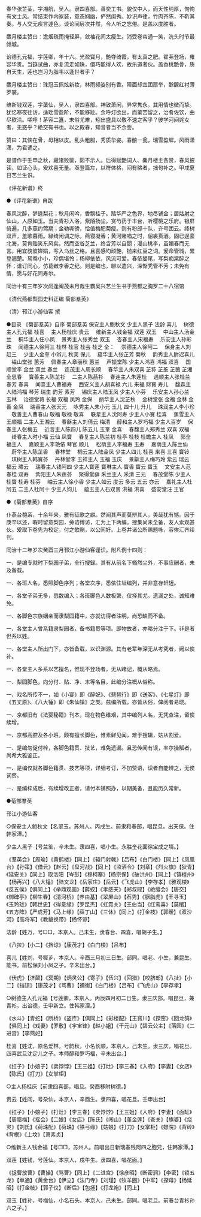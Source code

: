 <!-- { "loadSidebar": true } -->
春华张芷荃，字湘航，吴人。隶四喜部。善奕工书。貌仅中人，而天性纯厚，恂恂有文士风。常结束作内家装，意态娴幽，俨然闺秀。妙识声律，竹肉齐陈，不靳其奏。与人交无疾言遽色，谈论间层次井然，令人听之忘倦。是盖以度胜者。

麋月楼主赞曰：澹烟疏雨掩轻屏，敛袖花间太瘦生。消受卷帘通一笑，洗头时节最倾城。

诒德孔元福，字莲卿，年十六。光盈寳月，艶夺绮霞，有太真之肥。翟茀登场，雍容华贵。当筵试曲，亦复流走如珠，儇巧能得人欢，故乐道者伙。盖香桃艶骨，质自天生，莲也岂习为脂韦以逢世者乎？

麋月楼主赞曰：珠冠玉佩炫新妆，林雨频姿别有香。障面却宜团扇举，酴醿红衬薄罗裳。

维新钱双莲，字蕖仙，吴人，隶四喜部。神致萧闲，异常隽永。其用情也微而挚。犹忆寒夜往访，适瑶雪盈阶，不能移趾。余呼灯欲出，而蕖苦留之，治肴佐饮，曲尽欵洽。嗟呼！茅容二簋，末俗尤难，矧出盛具以敬不速之客乎？彼学河间姹女者，无惑乎？絶交有书也。以之殿春，知音者当不余訾。

赞曰：其侠在骨，毋相以皮。乱头粗服，秀质华姿。春酿一瓮，瑞雪盈墀。风雨潇潇，为君诵之。

是谱作于壬申之秋，藏诸败箧，閟不示人。后得赋艶词人、麋月楼主各赞，春风披读，如证心头，爰欢喜无量。亟登篇左，以符体格，间有略者，拙句补之。甲戌夏日艺兰生识。

《评花新谱》终

●《评花新谱》自跋

春风沈醉，梦遶梨花；秋月闲吟，香飘桂子。踏华严之色界，地尽铺金；居姑射之仙山，人原如玉。当夫青衫入洛，紫陌扬尘。赏芍药于丰台，听樱桃之乐府。银屏倚遍，几多燕约莺期；金勒嘶骄，恰值梅肥菊瘦。则有粉郎十队，齐号团云。绛树双声，羞歌暮雨。緑绮闲调之际，燕寝凝香；黄河赌唱之时，貂裘贳酒。固已逞豪北海，莫肯贻笑东风矣。然而空谷芝兰，终含芳以自閟；漫山桃李，虽媚春而无言。用宜貌彼婵娟，写入乌丝之格。且喜感均顽艶，抛来红豆之词。爰命管城，累登翘楚。鸳鸯小小，珍偶堪怜；杨柳依依，风流可爱。春侬婪尾，写梨痴棠醉之怀；谱订同心，仿葛嫩李香之纪。则是编也，聊以遣兴，深惭秃管不芳；未免有情，愿与好花同寿尔。

同治十有三年岁次阏逢阉茂未月哉生霸吴兴艺兰生书于燕都之胸罗二十八宿馆

《清代燕都梨园史料正编 菊部羣英》

（清）邗江小游仙客 撰

●目录
《菊部羣英》自序
菊部羣英
保安主人鲍秋文
少主人黑子
法龄
喜儿
　树德主人孔元福
桂喜
　主人杨桂庆
贵云
　维新主人钱金福
双莲
双玉
　中山主人汤金兰
　桐华主人任小凤
　景秀主人张秀兰
双玉
　杏春主人宋福寿
　乐安主人孙彩珠
　闻德主人徐阿三
桂林
桂官
桂芸
桂芝
仝：
　崇德主人徐阿二
　保身主人刘赶三
　少主人金奎
小辫儿
秋芙
保儿
　藴华主人张芷芳
菊秋
　韵秀主人尉迟喜儿
　韫山堂张
蕙芳
　佩春主人章丽秋
蕙兰
　声振堂陈
少主人鸿喜
鸿福
双喜
　国顺堂李
金兰
双兰
春兰
　连茂主人周长顺
　春华主人朱双喜
芷荪
芷荃
芷茵
芷湘
全思春
　寳善主人陈芷衫
　二主人陈茘衫
　春连主人朱莲桂
　遇顺主人张桂兰
春芳
春喜
　闻憙主人曹福寿
　西安义主人胡喜禄
六儿
来福
财寳
寿儿
　馥森主人陆鸿福
琴芳
瑞生
韵芳
素芳
　锡庆主人陆玉凤
少主人小芬
　乐安主人孙心兰
玉林
　诒德堂蒋
长福
双福
凤玲
金保
　丽华主人沈芷秋
　金树堂张
金福
金林
金善
金凤
　瑞香主人张天元
　咏秀主人朱小元
玉儿
四十儿
升儿
　珠润主人李小珍
　敬善主人曹春山
敬福
敬禄
敬喜
　联星主人沈阿寿
少主人小寳
桂喜
　蕉雪主人王顺福
二主人王湘云
　春龢主人刘倩云
梅清
　醇和主人罗巧福
少主人百岁
　保春主人张梅五
　近言主人陈四儿
陈五儿
玉奎
金喜
　春馥主人郑秀兰
双喜
双福
　绮春主人时小福
云仙
凤寳
　春复主人陈兰初
桂亭
桂枝
桂蟾主人
桂凤
　郭全福主人
　嘉颖主人李艳侬
琴官
顺儿
　松荫主人李福寿
玉寿
　嘉荫主人陈兰仙
　蔚华主人陈芷香
　春林堂
　桐云主人陆金凤
少主人四儿
桂喜
来喜
三喜
寳铃
　琪树主人韩寳芬
　丹林堂李
玉祥主人
玉福
玉庆
　景龢主人梅巧玲
紫云
瑞云
福云
璛云
　瑞春主人钱阿四
少主人寳莲
寳琳主人
寳香
寳云
寳玉
　文安主人范春桂
双寿
　紫阳主人朱莲芬
　聚得堂薛
釆兰主人
釆清
三元
　春茂堂陈
少主人桂寳
桂寿
桂芬
　岫云主人徐小香
少主人如云
度云
多云
五云
亦云
　嘉礼主人杜阿五
二主人杜阿十
少主人狗儿
　藴玉主人石双贵
洪福
洪喜
　盛安堂汪
王官

●《菊部羣英》自序

仆燕台匏系，十余年来，雅有征歌之癖。然闻其声而莫辨其人，美哉犹有憾。因于庚辛以还，暇时留意梨园，旁谘博访，汇为上下两编。搜集尚未全备，友人索观甚伙。爰取下卷先为校定，付之欹劂，以公同好。上卷并诸公所赐题咏，容俟汇齐续刊。

同治十二年岁次癸酉三月邗江小游仙客谨识。附凡例十四则：

一、是编专就时下梨园子弟，全行搜録。其有从前名下翛然尘外，不事应酬者，未及备载。

一、各班人名，悉照脚色序列；各堂次序，悉依住址编列，并非意存轩轾。

一、各堂子弟无多，悉数编入；各班脚色人数极繁，仅择其尤。遗漏之处，诚知难免。

一、各脚色宗族姻亲而隶梨园籍中，亦就访得者注明，尚恐缺而不备。

一、各堂主人曾系籍隶梨园者，备书籍贯等项。即物故者，亦略分注于下。非是者但系以姓。

一、各堂主人所出门下，亦皆备载，以识渊源。其有老辈年深无从考究者，阙以俟补。

一、各堂主人多系以艺擅名，惟现不登场者，无从睹记，概从略焉。

一、梨园脚色，向分付、贴、净、末等名目，此编分注概从俗称。

一、戏名所传不一，如《小宴》即《醉妃》、《琵琶行》即《送客》、《七星灯》即《五丈原》、《八大锤》即《朱仙镇》之类。兹编所载，亦皆从俗，俾阅者易晓。

一、京都旧有《法婴秘籍》刊本，现在物色维艰，其中编列人名，无凭查注，留俟续增。

一、京都高腔及各小班，颇有擅长脚色，惟素鲜见闻，难于搜辑，姑从割爱。

一、是编匆促付梓，各脚色籍贯、技艺，难免遗漏。且恐传闻有误，率尔操觚者，尚希大雅鉴正。

一、是编仅就各脚色籍贯、技艺等项，详细考订，不加赞语，识者自能辨之，无俟词赘。

一、是编梓成后，有续增改正者，请付本铺照办，以期美备，且能历久常新。

●菊部羣英

邗江小游仙客

○保安主人鲍秋文【名翠玉，苏州人。丙戌生。前隶和春部，唱昆旦。出天保。住韩家潭。】

少主人黑子【号兰笙，辛未生。隶四喜，唱小生。永胜奎花面徐宝成之壻。】

《羣英会》【周瑜】《黄鹤楼》【同上】《辕门射戟》【吕布】《白门楼》【同上】《凤凰台》【孙策】《借云》【赵云】《盘河战》【同上】《监酒令》【刘章】《烈火旗》【狄青】《延安关》【同上】取洛阳【岑彭】《穆柯寨》【杨宗保】《破洪州》【同上】《镇檀州》【杨再兴】《八大锤》【陆文龙】《岳家庄》【岳云】《飞虎山》【李存孝】《雅观楼》《反五侯》【俱同上】《举鼎观画》【薛蛟】《孝感天》【郑叔叚】《絶缨会》【唐交】《御碑亭》【柳生春】《清河桥》【养由基】《翠屏山》【石秀】《胭脂虎》【王寻玉】《玉玲珑》【韩世忠】《得意缘》【罗昆杰】《虹霓关》【王伯当】《红鸾喜》【莫稽】《五方阵》【严成芳】《马上缘》【薛丁山】《三休》【同上】《打金枝》【郭暧】《双沙河》【高将军】《教鎗换带》【杨怀谅】

法龄【姓万，号□□，本京人。己未生，隶春台、四喜，唱胡子生。】

《八拉》【小二】《挡谅》【康茂才】《白门楼》【吕布】

喜儿【姓刘，号穉芗，本京人。辛酉三月初三日生。部同。唱老、小生，兼昆生。能书。前松保刘小凤之子。辛未出台。】

《伏虎》【济颠】《冥期》【炳灵公】《寄子》【伍兴】《回猎》【咬脐郎】《八扯》【小二】《挡谅》【康茂才】《骂曹》【襧衡】《白门楼》【吕布】《飞虎山》【李存孝】

○树德主人孔元福【号莲卿，本京人。丙辰四月初二日生。隶三庆部。唱昆旦，兼青衫。出诒德，壬申新立。住韩家潭。】

《水斗》【青蛇】《断桥》《盗库》【俱同上】《彩楼配》【王寳川】《探窑》《回龙鸽》【俱同上】《戏妻》【罗敷】《宇宙锋》【赵小姐】《干元山》【碧云公主】《落园》《二进宫》【李燕妃】

桂喜【姓沈，原名爱林，号韵秋，小名长顺。本京人，己未生。隶三庆，唱花旦。四喜武旦沈定儿之子。本师醇和罗巧福，辛未出台。】

《扛子》【小娘子】《卖饽饽》【王三姐】《打灶》【李三春】《入府》【李妻】《女店》【陈氏】《打刀》【女掌柜】

○主人杨桂庆【前隶四喜部，唱旦。癸酉移附树德。】

贵云【姓阎，号朶仙。本京人，辛酉生。隶四喜，唱花旦。壬申出台】

《扛子》【小娘子】《打灶》【李三春】《卖饽饽》【王三姐】《入府》【李妻】《面缸》【周腊梅】《摇会》【二娘】《女店》【陈氏】《闯山》【董金莲】《查关》【旗婆】《烧灵》【刘氏】《荷珠配》【荷珠】《铁弓缘》【姑娘】《打刀》【女掌柜】《嫖院》《背砖》《背櫈》《上坟》【萧素贞】

○维新主人钱金福【号□□，苏州人。前唱出日新瑞春钱阿四之胞兄，住韩家潭。】

双莲【姓钱，号莲仙。本京人，戌午生。隶四喜，唱花面。】

《捉曹放曹》【曹操】《骂曹》【同上】《二进宫》【徐彦昭】《断密涧》【李密】《锁五龙》【单通】《黄金台》【伊立】《法门寺》【刘瑾】《牧羊圈》【中军】《探母》【杨延昭】《打金枝》【郭子仪】《断后》【包拯】《打龙袍》【同上】

双玉【姓孙，号梅仙，小名石头。本京人，己未生。部同。唱老旦。前春台青衫孙六之子。】

